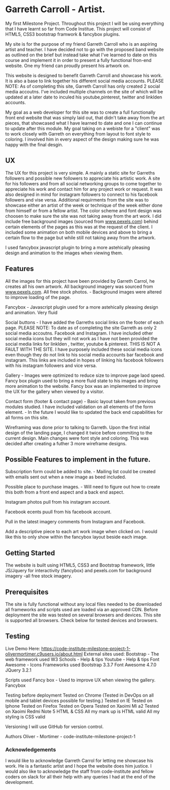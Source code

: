 # Garreth Carroll - Artist.

My first Milestone Project.
Throughout this project I will be using everything that I have learnt so far from Code Institue. This project will consist of HTML5, CSS3 bootstrap framwork & fancybox plugins.


My site is for the purpose of my friend Garreth Carroll who is an aspiring artist and teacher. I have decided not to go with the proposed band website as outlined on the brief but instead take what I've learned to date on this course and implement it in order to present a fully functional fron-end website. One my friend can proudly present his artwork on. 

This website is designed to benefit Garreth Carroll and showcase his work. It is also a base to link together his different social media accounts.  PLEASE NOTE: As of completing this site, Garreth Carroll has only created 2 social media accoutns. I've included multiple channels on the site of which will be updated at a later date to inculed his youtube,pinterest, twitter and linklden accounts.  

My goal as a web developer for this site was to create a full functionally front end website that was simply laid out, that didn't take away from the art pieces, that showcased what I have learned to date and one I can continue to update after this module. My goal taking on a webiste for a "client" was to work closely with Garreth on everything from layout to font style to coloring. I involved him in every aspect of the design making sure he was happy with the final desgin. 

## UX
The UX for this project is very simple.  A mainly a static site for Garreths followers and possible new followers to appreciate his artistic work. A site for his followers and from all social networking groups to come together to appreciate his work and contact him for any project work or request. It was also designed in mind for instagram followers to connect to his facebook followers and vise versa. Additional requirments from the site was to showcase either an artist of the week or technique of the week either done from himself or from a fellow artist. 
The color scheme and font design was choosen to make sure the site was not taking away from the art work. I did include free background images (sourced from www.pexels.com) behind certain elements of the pages as this was at the request of the client. I included some animation on both mobile devices and above to bring a certain flow to the page but while still not taking away from the artwork. 

I used fancybox javascript plugin to bring a more astehically pleasing design and animation to the images when viewing them. 

## Features

All the images for this project have been provided by Garreth Carrol, he creates all his own artwork.
All background imagery was sourced from www.pexels.com. All free stock photos.  - Background images were altered to improve loading of the page. 

Fancybox - Javascript plugin used for a more astehically pleasing design and animation. Very fluid

Social buttons - I have added the Garreths social links on the footer of each page.  PLEASE NOTE: To date as of completing the site Garreth as only 2 social media accoutns.  Facebook and Instagram.  I have included other social media icons but they will not work as I have not been provided the social media links for linklden , twitter, youtube &  pinterest.  THIS IS NOT A FAULT WITH THE SITE. I have purposely included these social media icons even though they do not link to his social media accounts bar facebook and instagram. This links are included in hopes of linking his facebook followers with his instagram followers and vice versa. 

Gallery - Images were optimized to reduce size to improve page laod speed. Fancy box plugin used to bring a more fluid state to his images and bring more animation to the website. Fancy box was an implemented to improve the UX for the gallery when viewed by a visitor.

Contact form (footer & contact page) - Basic layout taken from previous modules studied.  I have included validation on all elements of the form element. -  In the future I would like to updated the back end capabilities for all forms on this site. 

Wireframing was done prior to talking to Garreth. Upon the first initial design of the landing page, I changed it twice before commiting to the current design. Main changes were font style and coloring. This was decided after creating a futher 3 more wireframe designs.  

## Possible Features to implement in the future.

Subscription form could be added to site. -  Mailing list could be created with emails sent out when a new image as beed included. 

Possible place to purchase images. - Will need to figure out how to create this both from a front end aspect and a back end aspect. 

Instagram photos pull from his instagram account.

Facebook ecents puull from his facebook account. 

Pull in the latest imagery comments from Instagram and Facebook.

Add a descriptive piece to each art work image when clicked on. I would like this to only show within the fancybox layout beside each image. 

## Getting Started
The website is built using HTML5, CSS3 and Bootstrap framework, little JS/Jquery for interactivity (fancybox) and pexels.com for background imagery -all free stock imagery.

## Prerequisites
The site is fully functional without any local files needed to be downloaded all frameworks and scripts used are loaded via an approved CDN. Before deployment the site was tested on several browsers and devices. This site is supported all browsers. Check below for tested devices and browsers.

## Testing
Live Demo Here: https://code-institute-milestone-project-1-olivermortimer.c9users.io/about.html
External sites used:
Bootstrap - The web framework used
W3 Schools - Help & tips
Youtube - Help & tips
Font Awesome - Icons
Frameworks used
Bootstrap 3.3.7
Font Awesome 4.7.0
JQuery 3.2.1

Scripts used
Fancy box - Used to improve UX when viewing the gallery. Fancybox

Testing before deployment
Tested on Chrome (Tested in DevOps on all mobile and tablet devices possible for testing.)
Tested on IE
Tested on Iphone
Tested on Firefox
Tested on Opera
Tested on Xaoimi Mi a2
Tested on Xaoimi Redmi Note 5
HTML & CSS
All my mark up is HTML valid All my styling is CSS valid

Versioning
I will use GitHub for version control.

Authors
Oliver - Mortimer - code-institute-milestone-project-1

### Acknowledgements
I would like to acknowledge Garreth Carrol for letting me showcase his work. He is a fantastic artist and I hope the website does him justice.  I would also like to acknowledge the staff from code-institute and fellow coders on slack for all their help with any queries I had at the end of the development. 
